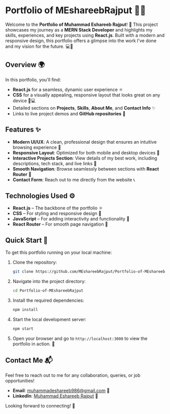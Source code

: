 # Portfolio of MEshareebRajput 💼✨

Welcome to the **Portfolio of Muhammad Eshareeb Rajput**! 🚀 This project showcases my journey as a **MERN Stack Developer** and highlights my skills, experiences, and key projects using **React.js**. Built with a modern and responsive design, this portfolio offers a glimpse into the work I’ve done and my vision for the future. 💻🌟

## Overview 🌍

In this portfolio, you'll find:
- **React.js** for a seamless, dynamic user experience ⚛️
- **CSS** for a visually appealing, responsive layout that looks great on any device 📱💻
- Detailed sections on **Projects**, **Skills**, **About Me**, and **Contact Info** ✨
- Links to live project demos and **GitHub repositories** 🔗

## Features ✨

- **Modern UI/UX**: A clean, professional design that ensures an intuitive browsing experience 💼
- **Responsive Layout**: Optimized for both mobile and desktop devices 📱
- **Interactive Projects Section**: View details of my best work, including descriptions, tech stack, and live links 🚀
- **Smooth Navigation**: Browse seamlessly between sections with **React Router** 🔄
- **Contact Form**: Reach out to me directly from the website 📞

## Technologies Used ⚙️

- **React.js** – The backbone of the portfolio ⚛️
- **CSS** – For styling and responsive design 🎨
- **JavaScript** – For adding interactivity and functionality 🔄
- **React Router** – For smooth page navigation 🔗

## Quick Start 🚀

To get this portfolio running on your local machine:

1. Clone the repository:
   ```bash
   git clone https://github.com/MEshareebRajput/Portfolio-of-MEshareebRajput.git
   ```

2. Navigate into the project directory:
   ```bash
   cd Portfolio-of-MEshareebRajput
   ```

3. Install the required dependencies:
   ```bash
   npm install
   ```

4. Start the local development server:
   ```bash
   npm start
   ```

5. Open your browser and go to `http://localhost:3000` to view the portfolio in action. 🎉

## Contact Me 📬

Feel free to reach out to me for any collaboration, queries, or job opportunities!

- **Email**: muhammadeshareeb986@gmail.com 📧
- **LinkedIn**: [Muhammad Eshareeb Rajput](https://www.linkedin.com/in/muhammadeshareeb986/) 🔗
  
Looking forward to connecting! 🚀
